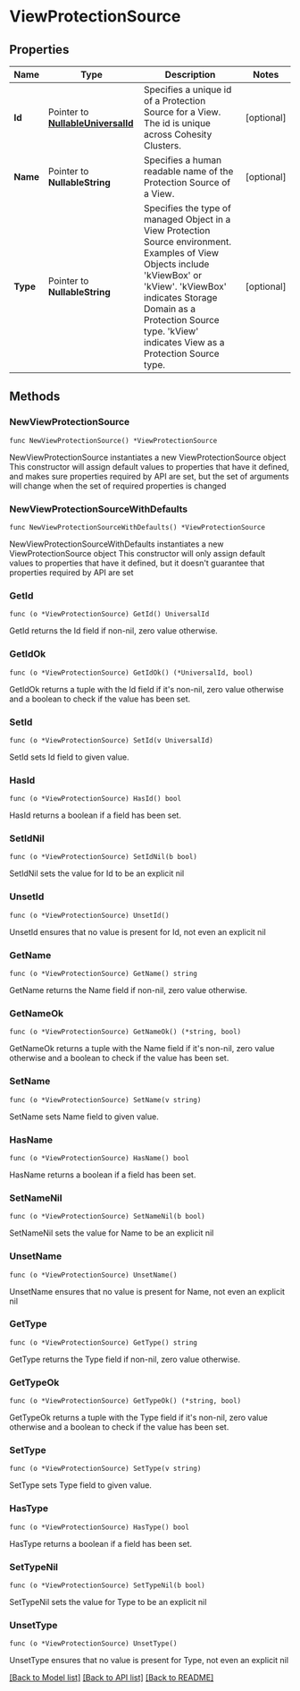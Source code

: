 # ViewProtectionSource

## Properties

Name | Type | Description | Notes
------------ | ------------- | ------------- | -------------
**Id** | Pointer to [**NullableUniversalId**](UniversalId.md) | Specifies a unique id of a Protection Source for a View. The id is unique across Cohesity Clusters. | [optional] 
**Name** | Pointer to **NullableString** | Specifies a human readable name of the Protection Source of a View. | [optional] 
**Type** | Pointer to **NullableString** | Specifies the type of managed Object in a View Protection Source environment. Examples of View Objects include &#39;kViewBox&#39; or &#39;kView&#39;. &#39;kViewBox&#39; indicates Storage Domain as a Protection Source type. &#39;kView&#39; indicates View as a Protection Source type. | [optional] 

## Methods

### NewViewProtectionSource

`func NewViewProtectionSource() *ViewProtectionSource`

NewViewProtectionSource instantiates a new ViewProtectionSource object
This constructor will assign default values to properties that have it defined,
and makes sure properties required by API are set, but the set of arguments
will change when the set of required properties is changed

### NewViewProtectionSourceWithDefaults

`func NewViewProtectionSourceWithDefaults() *ViewProtectionSource`

NewViewProtectionSourceWithDefaults instantiates a new ViewProtectionSource object
This constructor will only assign default values to properties that have it defined,
but it doesn't guarantee that properties required by API are set

### GetId

`func (o *ViewProtectionSource) GetId() UniversalId`

GetId returns the Id field if non-nil, zero value otherwise.

### GetIdOk

`func (o *ViewProtectionSource) GetIdOk() (*UniversalId, bool)`

GetIdOk returns a tuple with the Id field if it's non-nil, zero value otherwise
and a boolean to check if the value has been set.

### SetId

`func (o *ViewProtectionSource) SetId(v UniversalId)`

SetId sets Id field to given value.

### HasId

`func (o *ViewProtectionSource) HasId() bool`

HasId returns a boolean if a field has been set.

### SetIdNil

`func (o *ViewProtectionSource) SetIdNil(b bool)`

 SetIdNil sets the value for Id to be an explicit nil

### UnsetId
`func (o *ViewProtectionSource) UnsetId()`

UnsetId ensures that no value is present for Id, not even an explicit nil
### GetName

`func (o *ViewProtectionSource) GetName() string`

GetName returns the Name field if non-nil, zero value otherwise.

### GetNameOk

`func (o *ViewProtectionSource) GetNameOk() (*string, bool)`

GetNameOk returns a tuple with the Name field if it's non-nil, zero value otherwise
and a boolean to check if the value has been set.

### SetName

`func (o *ViewProtectionSource) SetName(v string)`

SetName sets Name field to given value.

### HasName

`func (o *ViewProtectionSource) HasName() bool`

HasName returns a boolean if a field has been set.

### SetNameNil

`func (o *ViewProtectionSource) SetNameNil(b bool)`

 SetNameNil sets the value for Name to be an explicit nil

### UnsetName
`func (o *ViewProtectionSource) UnsetName()`

UnsetName ensures that no value is present for Name, not even an explicit nil
### GetType

`func (o *ViewProtectionSource) GetType() string`

GetType returns the Type field if non-nil, zero value otherwise.

### GetTypeOk

`func (o *ViewProtectionSource) GetTypeOk() (*string, bool)`

GetTypeOk returns a tuple with the Type field if it's non-nil, zero value otherwise
and a boolean to check if the value has been set.

### SetType

`func (o *ViewProtectionSource) SetType(v string)`

SetType sets Type field to given value.

### HasType

`func (o *ViewProtectionSource) HasType() bool`

HasType returns a boolean if a field has been set.

### SetTypeNil

`func (o *ViewProtectionSource) SetTypeNil(b bool)`

 SetTypeNil sets the value for Type to be an explicit nil

### UnsetType
`func (o *ViewProtectionSource) UnsetType()`

UnsetType ensures that no value is present for Type, not even an explicit nil

[[Back to Model list]](../README.md#documentation-for-models) [[Back to API list]](../README.md#documentation-for-api-endpoints) [[Back to README]](../README.md)


